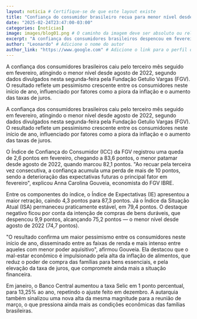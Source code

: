 ```yaml
---
layout: noticia # Certifique-se de que este layout existe
title: "Confiança do consumidor brasileiro recua para menor nível desde agosto de 2022"
date: "2025-02-24T23:47:00-03:00"
categories: [notícias]
image: images/blog01.png # O caminho da imagem deve ser absoluto ou relativo à pasta do site
excerpt: "A confiança dos consumidores brasileiros despencou em fevereiro, atingindo o menor nível desde agosto de 2022, devido ao aumento da inflação e das taxas de juros."
author: "Leonardo" # Adicione o nome do autor
author_link: "https://www.google.com" # Adicione o link para o perfil do autor
---
```


A confiança dos consumidores brasileiros caiu pelo terceiro mês seguido em fevereiro, atingindo o menor nível desde agosto de 2022, segundo dados divulgados nesta segunda-feira pela Fundação Getulio Vargas (FGV). O resultado reflete um pessimismo crescente entre os consumidores neste início de ano, influenciado por fatores como a piora da inflação e o aumento das taxas de juros.

A confiança dos consumidores brasileiros caiu pelo terceiro mês seguido em fevereiro, atingindo o menor nível desde agosto de 2022, segundo dados divulgados nesta segunda-feira pela Fundação Getulio Vargas (FGV). O resultado reflete um pessimismo crescente entre os consumidores neste início de ano, influenciado por fatores como a piora da inflação e o aumento das taxas de juros.

O <span class="highlight">Índice de Confiança do Consumidor (ICC)</span> da FGV registrou uma queda de 2,6 pontos em fevereiro, chegando a 83,6 pontos, o menor patamar desde agosto de 2022, quando marcou 82,1 pontos. "Ao recuar pela terceira vez consecutiva, a confiança acumula uma perda de mais de 10 pontos, sendo a deterioração das expectativas futuras o principal fator em fevereiro", explicou Anna Carolina Gouveia, economista do FGV IBRE.

Entre os componentes do índice, o Índice de Expectativas (IE) apresentou a maior retração, caindo 4,3 pontos para 87,3 pontos. Já o Índice da Situação Atual (ISA) permaneceu praticamente estável, em 79,4 pontos. O destaque negativo ficou por conta da intenção de compras de bens duráveis, que despencou 9,9 pontos, alcançando 75,2 pontos — o menor nível desde agosto de 2022 (74,7 pontos).

"O resultado confirma um maior pessimismo entre os consumidores neste início de ano, disseminado entre as faixas de renda e mais intenso entre aqueles com menor poder aquisitivo", afirmou Gouveia. Ela destacou que o mal-estar econômico é impulsionado pela alta da inflação de alimentos, que reduz o poder de compra das famílias para bens essenciais, e pela elevação da taxa de juros, que compromete ainda mais a situação financeira.

Em janeiro, o Banco Central aumentou a taxa Selic em 1 ponto percentual, para 13,25% ao ano, repetindo o ajuste feito em dezembro. A autarquia também sinalizou uma nova alta da mesma magnitude para a reunião de março, o que pressiona ainda mais as condições econômicas das famílias brasileiras.
